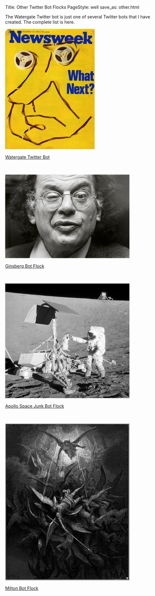 Title: Other Twitter Bot Flocks
PageStyle: well
save_as: other.html

The Watergate Twitter bot is just one 
of several Twitter bots that I have
created. The complete list is here.

<a href="http://charlesreid1.github.io/watergate">
<img src="images/watergatethumb.jpg" /> 

Watergate Twitter Bot 
</a>

<br />

<br />

<a href="http://charlesreid1.github.io/ginsberg">
<img src="images/ginsbergthumb.jpg" /> 

Ginsberg Bot Flock
</a>

<br />

<br />

<a href="http://charlesreid1.github.io/apollospacejunk">
<img src="images/apollothumb.jpg" />

Apollo Space Junk Bot Flock
</a>

<br />

<br />

<a href="http://charlesreid1.github.io/milton">
<img src="images/miltonthumb.jpg" /> 

Milton Bot Flock
</a>

